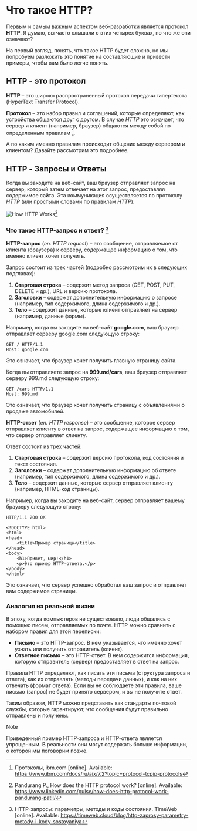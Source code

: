 # Что такое HTTP?

Первым и самым важным аспектом веб-разработки является протокол **HTTP**. Я думаю, вы часто слышали о этих четырех буквах, но что же они означают?

На первый взгляд, понять, что такое HTTP будет сложно, но мы попробуем разложить это понятие на составляющие и привести примеры, чтобы вам было легче понять.

## HTTP - это протокол

__HTTP__ – это широко распространенный протокол передачи гипертекста (HyperText Transfer Protocol).

__Протокол__ – это набор правил и соглашений, которые определяют, как устройства общаются друг с другом. В случае _HTTP_ это означает, что сервер и клиент (например, браузер) общаются между собой по определенным правилам [^1].

А по каким именно правилам происходит общение между сервером и клиентом? Давайте рассмотрим это подробнее.

## HTTP - Запросы и Ответы

Когда вы заходите на веб-сайт, ваш браузер отправляет запрос на сервер, который затем отвечает на этот запрос, предоставляя содержимое сайта. Эта коммуникация осуществляется по протоколу _HTTP_ (или простыми словами по правилам _HTTP_).

![How HTTP Works](https://i.imgur.com/KrHn7zw.png)[^2]

### Что такое HTTP-запрос и ответ? [^3]

**HTTP-запрос** (_en. HTTP request_) – это сообщение, отправляемое от клиента (браузера) к серверу, содержащее информацию о том, что именно клиент хочет получить.

Запрос состоит из трех частей (подробно рассмотрим их в следующих подглавах):
1. **Стартовая строка** – содержит метод запроса (GET, POST, PUT, DELETE и др.), URL и версию протокола.
2. **Заголовки** – содержат дополнительную информацию о запросе (например, тип содержимого, длина содержимого и др.).
3. **Тело** – содержит данные, которые клиент отправляет на сервер (например, данные формы).

Например, когда вы заходите на веб-сайт **google.com**, ваш браузер отправляет серверу google.com следующую строку:
```
GET / HTTP/1.1
Host: google.com
```
Это означает, что браузер хочет получить главную страницу сайта.

Когда вы отправляете запрос на **999.md/cars**, ваш браузер отправляет серверу 999.md следующую строку:
```
GET /cars HTTP/1.1
Host: 999.md
```
Это означает, что браузер хочет получить страницу с объявлениями о продаже автомобилей.

**HTTP-ответ** (_en. HTTP response_) – это сообщение, которое сервер отправляет клиенту в ответ на запрос, содержащее информацию о том, что сервер отправляет клиенту.

Ответ состоит из трех частей:
1. **Стартовая строка** – содержит версию протокола, код состояния и текст состояния.
2. **Заголовки** – содержат дополнительную информацию об ответе (например, тип содержимого, длина содержимого и др.).
3. **Тело** – содержит данные, которые сервер отправляет клиенту (например, HTML-код страницы).

Например, когда вы заходите на веб-сайт, сервер отправляет вашему браузеру следующую строку:
```
HTTP/1.1 200 OK

<!DOCTYPE html>
<html>
<head>
    <title>Пример страницы</title>
</head>
<body>
    <h1>Привет, мир!</h1>
    <p>Это пример HTTP-ответа.</p>
</body>
</html>
```
Это означает, что сервер успешно обработал ваш запрос и отправляет вам содержимое страницы.

### Аналогия из реальной жизни

В эпоху, когда компьютеров не существовало, люди общались с помощью писем, отправляемых по почте. HTTP можно сравнить с набором правил для этой переписки:

- **Письмо** – это HTTP-запрос. В нем указывается, что именно хочет узнать или получить отправитель (клиент).
- **Ответное письмо** – это HTTP-ответ. В нем содержится информация, которую отправитель (сервер) предоставляет в ответ на запрос.

Правила HTTP определяют, как писать эти письма (структура запроса и ответа), как их отправлять (методы передачи данных), и как на них отвечать (формат ответа). Если вы не соблюдаете эти правила, ваше письмо (запрос) не будет принято сервером, и вы не получите ответ.

Таким образом, HTTP можно представить как стандарты почтовой службы, которые гарантируют, что сообщения будут правильно отправлены и получены.

> [!NOTE]
> Приведенный пример HTTP-запроса и HTTP-ответа является упрощенным. В реальности они могут содержать больше информации, о которой мы поговорим позже.

[^1]: Протоколы, ibm.com [online]. Available: https://www.ibm.com/docs/ru/aix/7.2?topic=protocol-tcpip-protocols
[^2]: Pandurang P., How does the HTTP protocol work? [online]. Available: https://www.linkedin.com/pulse/how-does-http-protocol-work-pandurang-patil/
[^3]: HTTP-запросы: параметры, методы и коды состояния. TimeWeb [online]. Available: https://timeweb.cloud/blog/http-zaprosy-parametry-metody-i-kody-sostoyaniya
